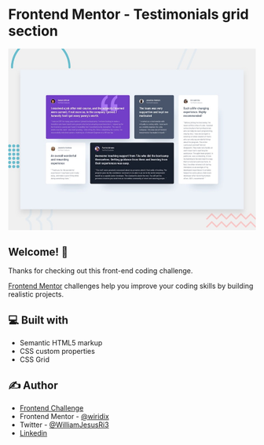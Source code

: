# Frontend Mentor - Testimonials grid section

![Design preview for the Testimonials grid section coding challenge](./design/desktop-preview.jpg)

## Welcome! 👋

Thanks for checking out this front-end coding challenge.

[Frontend Mentor](https://www.frontendmentor.io) challenges help you improve your coding skills by building realistic projects.

## 💻 Built with

- Semantic HTML5 markup
- CSS custom properties
- CSS Grid

## ✍️ Author

- [Frontend Challenge](https://www.frontendmentor.io/challenges/testimonials-grid-section-Nnw6J7Un7)
- Frontend Mentor - [@wiridix](https://www.frontendmentor.io/profile/wiridix)
- Twitter - [@WilliamJesusRi3](https://twitter.com/WilliamJesusRi3)
- [Linkedin](https://www.linkedin.com/in/williamrd/)


